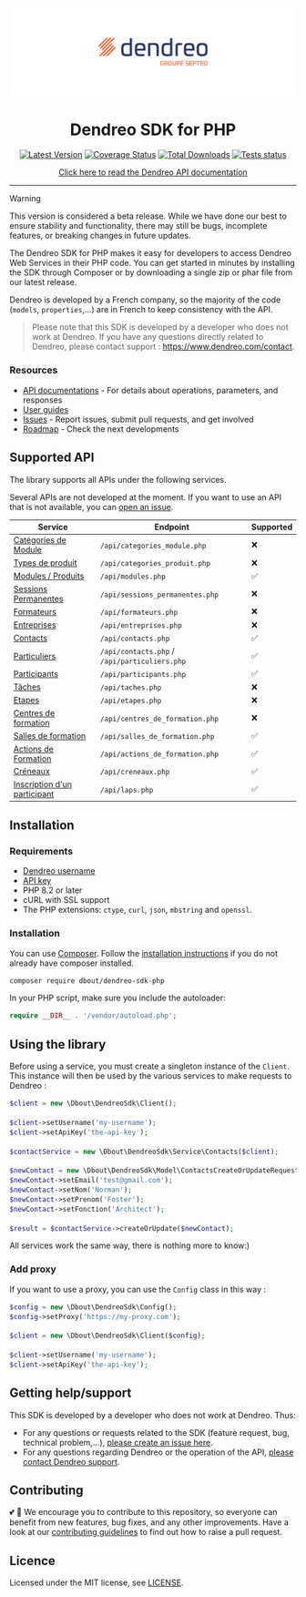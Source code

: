 ![Logo Dendreo](logo-dendreo.jpg)

<h1 align="center">Dendreo SDK for PHP</h1>

<div align="center">
    <p>
        <a href="https://github.com/dimitriBouteille/dendreo-sdk-php"><img alt="Latest Version" src="https://img.shields.io/github/v/release/dimitriBouteille/dendreo-sdk-php"></a>
        <a href="https://sonarcloud.io/summary/new_code?id=dimitriBouteille_dendreo-sdk-php"><img alt="Coverage Status" src="https://sonarcloud.io/api/project_badges/measure?project=dimitriBouteille_dendreo-sdk-php&metric=coverage"></a>
        <a href="https://packagist.org/packages/dbout/dendreo-sdk-php"><img alt="Total Downloads" src="https://img.shields.io/packagist/dt/dbout/dendreo-sdk-php"></a>
        <a href="https://github.com/dimitriBouteille/dendreo-sdk-php/actions/workflows/tests.yml"><img alt="Tests status" src="https://img.shields.io/github/actions/workflow/status/dimitriBouteille/dendreo-sdk-php/tests.yml?label=tests"></a>
    </p>
    <p>
        <a href="https://developers.dendreo.com" target="_blank">
            Click here to read the Dendreo API documentation
        </a> 
    </p>
</div>

---

> [!WARNING] 
> This version is considered a beta release. While we have done our best to ensure stability and functionality, there may still be bugs, incomplete features, or breaking changes in future updates.

The Dendreo SDK for PHP makes it easy for developers to access Dendreo Web Services in their PHP code. You can get started in minutes by installing the SDK through Composer or by downloading a single zip or phar file from our latest release.

Dendreo is developed by a French company, so the majority of the code (`models`, `properties`,...) are in French to keep consistency with the API.

> Please note that this SDK is developed by a developer who does not work at Dendreo. If you have any questions directly related to Dendreo, please contact support : https://www.dendreo.com/contact.

### Resources

- [API documentations](https://developers.dendreo.com/) - For details about operations, parameters, and responses
- [User guides](https://doc.dendreo.com/)
- [Issues](https://github.com/dimitriBouteille/dendreo-sdk-php/issues) - Report issues, submit pull requests, and get involved
- [Roadmap](https://portail.dendreo.com/roadmap) - Check the next developments

## Supported API

The library supports all APIs under the following services. 

Several APIs are not developed at the moment. If you want to use an API that is not available, you can [open an issue](https://github.com/dimitriBouteille/dendreo-sdk-php/issues/new/choose).

| Service                                                                                         | Endpoint                                      | Supported |
|-------------------------------------------------------------------------------------------------|-----------------------------------------------|-----------|
| [Catégories de Module](https://developers.dendreo.com/#categories-de-module)                    | `/api/categories_module.php`                  | ❌         |
| [Types de produit](https://developers.dendreo.com/#types-de-produit)                            | `/api/categories_produit.php`                 | ❌         | 
| [Modules / Produits](https://developers.dendreo.com/#particuliers)                              | `/api/modules.php`                            | ✅         |
| [Sessions Permanentes](https://developers.dendreo.com/#sessions-permanentes)                    | `/api/sessions_permanentes.php`               | ❌         | 
| [Formateurs](https://developers.dendreo.com/#formateurs)                                        | `/api/formateurs.php`                         | ❌         | 
| [Entreprises](https://developers.dendreo.com/#entreprises)                                      | `/api/entreprises.php`                        | ❌         | 
| [Contacts](https://developers.dendreo.com/#contacts)                                            | `/api/contacts.php`                           | ✅         |
| [Particuliers](https://developers.dendreo.com/#particuliers)                                    | `/api/contacts.php` / `/api/particuliers.php` | ✅         | 
| [Participants](https://developers.dendreo.com/#participants)                                    | `/api/participants.php`                       | ✅         |
| [Tâches](https://developers.dendreo.com/#taches)                                                | `/api/taches.php`                             | ❌         | 
| [Etapes](https://developers.dendreo.com/#etapes)                                                | `/api/etapes.php`                             | ❌         | 
| [Centres de formation](https://developers.dendreo.com/#centres-de-formation)                    | `/api/centres_de_formation.php`               | ❌         |
| [Salles de formation](https://developers.dendreo.com/#salles-de-formation)                      | `/api/salles_de_formation.php`                | ✅         |
| [Actions de Formation](https://developers.dendreo.com/#actions-de-formation)                    | `/api/actions_de_formation.php`               | ✅         |
| [Créneaux](https://developers.dendreo.com/#creneaux)                                            | `/api/creneaux.php`                           | ✅         |
| [Inscription d'un participant](https://developers.dendreo.com/#inscription-d-39-un-participant) | `/api/laps.php`                               | ✅         |

## Installation

### Requirements

- [Dendreo username](https://developers.dendreo.com/#fonctionnement-general)
- [API key](https://pro.dendreo.com/redirect/api)
- PHP 8.2 or later
- cURL with SSL support
- The PHP extensions: `ctype`, `curl`, `json`, `mbstring` and `openssl`.

### Installation

You can use [Composer](https://getcomposer.org/). Follow the [installation instructions](https://getcomposer.org/doc/00-intro.md) if you do not already have composer installed.

~~~bash
composer require dbout/dendreo-sdk-php
~~~

In your PHP script, make sure you include the autoloader:

~~~php
require __DIR__ . '/vendor/autoload.php';
~~~

## Using the library

Before using a service, you must create a singleton instance of the `Client`. This instance will then be used by the various services to make requests to Dendreo :

```php
$client = new \Dbout\DendreoSdk\Client();

$client->setUsername('my-username');
$client->setApiKey('the-api-key');

$contactService = new \Dbout\DendreoSdk\Service\Contacts($client);

$newContact = new \Dbout\DendreoSdk\Model\ContactsCreateOrUpdateRequest();
$newContact->setEmail('test@gmail.com');
$newContact->setNom('Norman');
$newContact->setPrenom('Foster');
$newContact->setFonction('Architect');

$result = $contactService->createOrUpdate($newContact);
```

All services work the same way, there is nothing more to know:)

### Add proxy

If you want to use a proxy, you can use the `Config` class in this way :

```php
$config = new \Dbout\DendreoSdk\Config();
$config->setProxy('https://my-proxy.com');

$client = new \Dbout\DendreoSdk\Client($config);

$client->setUsername('my-username');
$client->setApiKey('the-api-key');
```

## Getting help/support

This SDK is developed by a developer who does not work at Dendreo. Thus:

- For any questions or requests related to the SDK (feature request, bug, technical problem,...), [please create an issue here](https://github.com/dimitriBouteille/dendreo-sdk-php/issues/new/choose).
- For any questions regarding Dendreo or the operation of the API, [please contact Dendreo support](https://www.dendreo.com/contact).

## Contributing

💕 🦄 We encourage you to contribute to this repository, so everyone can benefit from new features, bug fixes, and any other improvements. Have a look at our [contributing guidelines](CONTRIBUTING.md) to find out how to raise a pull request.

## Licence

Licensed under the MIT license, see [LICENSE](LICENSE).